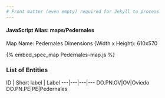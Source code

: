```yaml
---
# Front matter (even empty) required for Jekyll to process
---
```


#### JavaScript Alias: maps/Pedernales

Map Name: Pedernales
Dimensions (Width x Height): 610x570



{% embed_spec_map Pedernales-map.js %}

### List of Entities

ID | Short label | Label
---|---|---|---
DO.PN.OV|OV|Oviedo
DO.PN.PE|PE|Pedernales